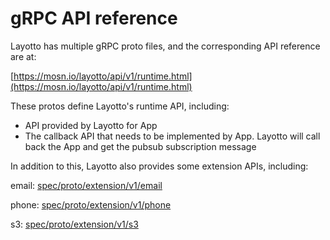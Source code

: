 # gRPC API reference

Layotto has multiple gRPC proto files, and the corresponding API reference are at:

[https://mosn.io/layotto/api/v1/runtime.html](https://mosn.io/layotto/api/v1/runtime.html)

These protos define Layotto's runtime API, including:

- API provided by Layotto for App
- The callback API that needs to be implemented by App. Layotto will call back the App and get the pubsub subscription message

In addition to this, Layotto also provides some extension APIs, including:



email: [spec/proto/extension/v1/email](https://mosn.io/layotto/api/v1/email.html) 

phone: [spec/proto/extension/v1/phone](https://mosn.io/layotto/api/v1/phone.html) 

s3: [spec/proto/extension/v1/s3](https://mosn.io/layotto/api/v1/s3.html) 
